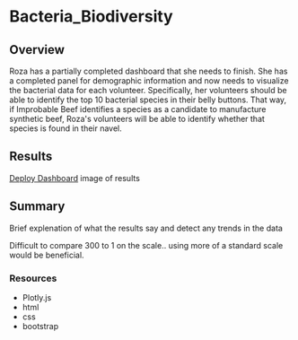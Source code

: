 # Bacteria_Biodiversity

## Overview

Roza has a partially completed dashboard that she needs to finish. She has a completed panel for demographic information and now needs to visualize the bacterial data for each volunteer. Specifically, her volunteers should be able to identify the top 10 bacterial species in their belly buttons. That way, if Improbable Beef identifies a species as a candidate to manufacture synthetic beef, Roza's volunteers will be able to identify whether that species is found in their navel.

## Results 
[Deploy Dashboard]( https://alorenz465446.github.io/Bacteria_Biodiversity/)
image of results 

## Summary


Brief explenation of what the results say and detect any trends in the data


Difficult to compare 300 to 1 on the scale.. using more of a standard scale would be beneficial. 

### Resources 
* Plotly.js 
* html
* css 
* bootstrap
